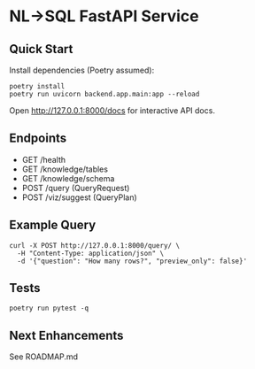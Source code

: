 # NL→SQL FastAPI Service

## Quick Start
Install dependencies (Poetry assumed):
```
poetry install
poetry run uvicorn backend.app.main:app --reload
```

Open http://127.0.0.1:8000/docs for interactive API docs.

## Endpoints
- GET /health
- GET /knowledge/tables
- GET /knowledge/schema
- POST /query (QueryRequest)
- POST /viz/suggest (QueryPlan)

## Example Query
```
curl -X POST http://127.0.0.1:8000/query/ \
  -H "Content-Type: application/json" \
  -d '{"question": "How many rows?", "preview_only": false}'
```

## Tests
```
poetry run pytest -q
```

## Next Enhancements
See ROADMAP.md

